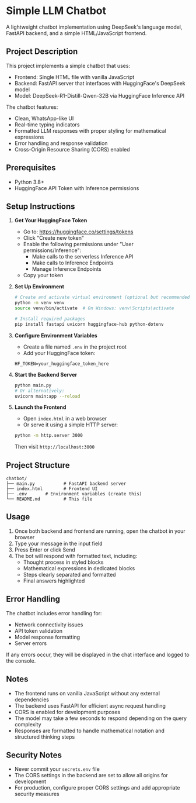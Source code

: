 # Simple LLM Chatbot

A lightweight chatbot implementation using DeepSeek's language model, FastAPI backend, and a simple HTML/JavaScript frontend.

## Project Description

This project implements a simple chatbot that uses:
- Frontend: Single HTML file with vanilla JavaScript
- Backend: FastAPI server that interfaces with HuggingFace's DeepSeek model
- Model: DeepSeek-R1-Distill-Qwen-32B via HuggingFace Inference API

The chatbot features:
- Clean, WhatsApp-like UI
- Real-time typing indicators
- Formatted LLM responses with proper styling for mathematical expressions
- Error handling and response validation
- Cross-Origin Resource Sharing (CORS) enabled

## Prerequisites

- Python 3.8+
- HuggingFace API Token with Inference permissions

## Setup Instructions

1. **Get Your HuggingFace Token**
   - Go to: https://huggingface.co/settings/tokens
   - Click "Create new token"
   - Enable the following permissions under "User permissions/Inference":
     * Make calls to the serverless Inference API
     * Make calls to Inference Endpoints
     * Manage Inference Endpoints
   - Copy your token

2. **Set Up Environment**
   ```bash
   # Create and activate virtual environment (optional but recommended)
   python -m venv venv
   source venv/bin/activate  # On Windows: venv\Scripts\activate
   
   # Install required packages
   pip install fastapi uvicorn huggingface-hub python-dotenv
   ```

3. **Configure Environment Variables**
   - Create a file named `.env` in the project root
   - Add your HuggingFace token:
   ```
   HF_TOKEN=your_huggingface_token_here
   ```

4. **Start the Backend Server**
   ```bash
   python main.py
   # Or alternatively:
   uvicorn main:app --reload
   ```

5. **Launch the Frontend**
   - Open `index.html` in a web browser
   - Or serve it using a simple HTTP server:
   ```bash
   python -m http.server 3000
   ```
   Then visit `http://localhost:3000`

## Project Structure

```
chatbot/
├── main.py           # FastAPI backend server
├── index.html        # Frontend UI
├── .env       # Environment variables (create this)
└── README.md         # This file
```

## Usage

1. Once both backend and frontend are running, open the chatbot in your browser
2. Type your message in the input field
3. Press Enter or click Send
4. The bot will respond with formatted text, including:
   - Thought process in styled blocks
   - Mathematical expressions in dedicated blocks
   - Steps clearly separated and formatted
   - Final answers highlighted

## Error Handling

The chatbot includes error handling for:
- Network connectivity issues
- API token validation
- Model response formatting
- Server errors

If any errors occur, they will be displayed in the chat interface and logged to the console.

## Notes

- The frontend runs on vanilla JavaScript without any external dependencies
- The backend uses FastAPI for efficient async request handling
- CORS is enabled for development purposes
- The model may take a few seconds to respond depending on the query complexity
- Responses are formatted to handle mathematical notation and structured thinking steps

## Security Notes

- Never commit your `secrets.env` file
- The CORS settings in the backend are set to allow all origins for development
- For production, configure proper CORS settings and add appropriate security measures
